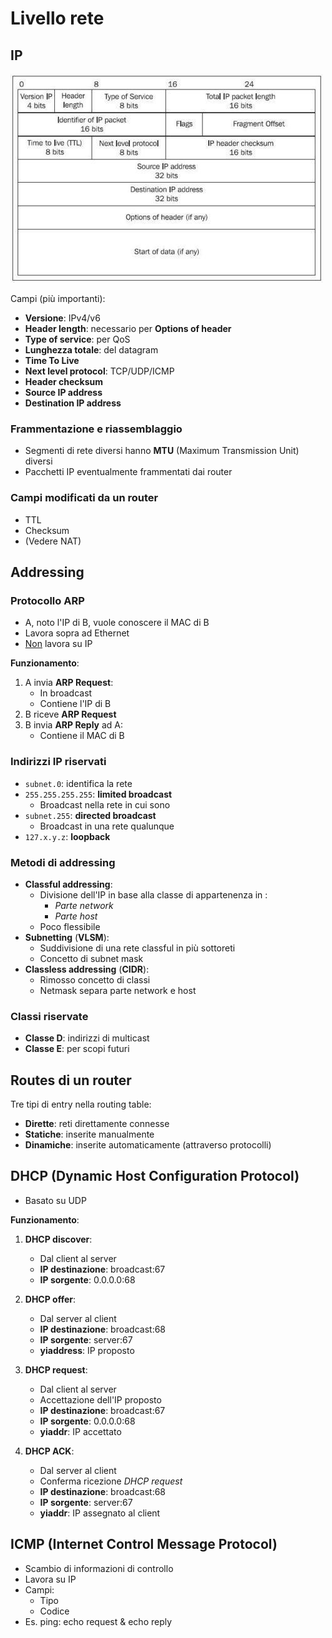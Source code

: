 # Livello rete

## IP

![IP](img/IP.jpg)

Campi (più importanti):
* **Versione**: IPv4/v6
* **Header length**: necessario per **Options of header**
* **Type of service**: per QoS
* **Lunghezza totale**: del datagram
* **Time To Live**
* **Next level protocol**: TCP/UDP/ICMP
* **Header checksum**
* **Source IP address**
* **Destination IP address**

### Frammentazione e riassemblaggio
* Segmenti di rete diversi hanno **MTU** (Maximum Transmission Unit) diversi
* Pacchetti IP eventualmente frammentati dai router

### Campi modificati da un router
* TTL
* Checksum
* (Vedere NAT)

## Addressing

### Protocollo ARP
* A, noto l'IP di B, vuole conoscere il MAC di B
* Lavora sopra ad Ethernet
* <u>Non</u> lavora su IP

**Funzionamento**:
1. A invia **ARP Request**:
	* In broadcast
	* Contiene l'IP di B
1. B riceve **ARP Request**
1. B invia **ARP Reply** ad A:
	* Contiene il MAC di B

### Indirizzi IP riservati
* `subnet.0`: identifica la rete
* `255.255.255.255`: **limited broadcast**
	* Broadcast nella rete in cui sono
* `subnet.255`: **directed broadcast**
	* Broadcast in una rete qualunque
* `127.x.y.z`: **loopback**

### Metodi di addressing
- **Classful addressing**: 
	* Divisione dell'IP in base alla classe di appartenenza in :
		* *Parte network*
		* *Parte host*
	* Poco flessibile
- **Subnetting** (**VLSM**):
	* Suddivisione di una rete classful in più sottoreti
	* Concetto di subnet mask
- **Classless addressing** (**CIDR**):
	* Rimosso concetto di classi
	* Netmask separa parte network e host

### Classi riservate
* **Classe D**: indirizzi di multicast
* **Classe E**: per scopi futuri

## Routes di un router
Tre tipi di entry nella routing table:
- **Dirette**: reti direttamente connesse
- **Statiche**: inserite manualmente
- **Dinamiche**: inserite automaticamente (attraverso protocolli)

## DHCP (Dynamic Host Configuration Protocol)
* Basato su UDP

**Funzionamento**:
1. **DHCP discover**:
	* Dal client al server
	* **IP destinazione**: broadcast:67
	* **IP sorgente**: 0.0.0.0:68

1. **DHCP offer**:
	* Dal server al client
	* **IP destinazione**: broadcast:68
	* **IP sorgente**: server:67
	* **yiaddress**: IP proposto

1. **DHCP request**:
	* Dal client al server
	* Accettazione dell'IP proposto
	* **IP destinazione**: broadcast:67
	* **IP sorgente**: 0.0.0.0:68
	* **yiaddr**: IP accettato

1. **DHCP ACK**:
	* Dal server al client
	* Conferma ricezione *DHCP request*
	* **IP destinazione**: broadcast:68
	* **IP sorgente**: server:67
	* **yiaddr**: IP assegnato al client

## ICMP (Internet Control Message Protocol)
* Scambio di informazioni di controllo
* Lavora su IP
* Campi:
	* Tipo
	* Codice
* Es. ping: echo request & echo reply
